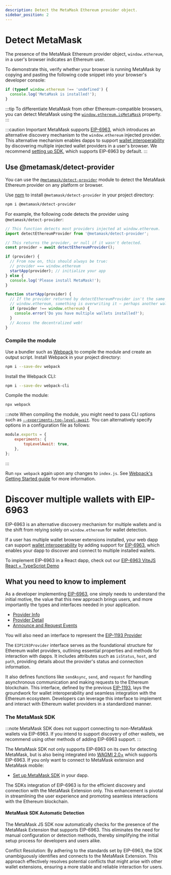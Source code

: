 ```yaml
---
description: Detect the MetaMask Ethereum provider object.
sidebar_position: 2
---
```


# Detect MetaMask

The presence of the MetaMask Ethereum provider object, `window.ethereum`, in a user's browser
indicates an Ethereum user.

To demonstrate this, verify whether your browser is running MetaMask by copying and pasting the following 
code snippet into your browser's developer console:

```javascript
if (typeof window.ethereum !== 'undefined') {
  console.log('MetaMask is installed!');
}
```

:::tip
To differentiate MetaMask from other Ethereum-compatible browsers, you can detect MetaMask using the
[`window.ethereum.isMetaMask`](../reference/provider-api.md#windowethereumismetamask) property.
:::

:::caution Important
MetaMask supports [EIP-6963](https://eips.ethereum.org/EIPS/eip-6963), which introduces an
alternative discovery mechanism to the `window.ethereum` injected provider.
This alternative mechanism enables dapps to support [wallet interoperability](../../concepts/wallet-interoperabilty.md)
by discovering multiple injected wallet providers in a user's browser.
We recommend [setting up SDK](../connect//set-up-sdk/javascript/index.md), which supports EIP-6963 by default.
:::

## Use @metamask/detect-provider

You can use the [`@metamask/detect-provider`](https://github.com/MetaMask/detect-provider) module to
detect the MetaMask Ethereum provider on any platform or browser.

Use [npm](https://docs.npmjs.com/downloading-and-installing-node-js-and-npm) to install
`@metamask/detect-provider` in your project directory:

```bash
npm i @metamask/detect-provider
```

For example, the following code detects the provider using `@metamask/detect-provider`:

```javascript title="index.js"
// This function detects most providers injected at window.ethereum.
import detectEthereumProvider from '@metamask/detect-provider';

// This returns the provider, or null if it wasn't detected.
const provider = await detectEthereumProvider();

if (provider) {
  // From now on, this should always be true:
  // provider === window.ethereum
  startApp(provider); // initialize your app
} else {
  console.log('Please install MetaMask!');
}

function startApp(provider) {
  // If the provider returned by detectEthereumProvider isn't the same as
  // window.ethereum, something is overwriting it – perhaps another wallet.
  if (provider !== window.ethereum) {
    console.error('Do you have multiple wallets installed?');
  }
  // Access the decentralized web!
}
```

### Compile the module

Use a bundler such as [Webpack](https://github.com/webpack/webpack) to compile the module and create
an output script.
Install Webpack in your project directory:

```bash
npm i --save-dev webpack
```

Install the Webpack CLI:

```bash
npm i --save-dev webpack-cli
```

Compile the module:

```bash
npx webpack
```

:::note
When compiling the module, you might need to pass CLI options such as
[`--experiments-top-level-await`](https://webpack.js.org/configuration/experiments/).
You can alternatively specify options in a configuration file as follows:

```javascript title="webpack.config.cjs"
module.exports = {
    experiments: {
        topLevelAwait: true,
    },
};
```
:::

Run `npx webpack` again upon any changes to `index.js`.
See [Webpack's Getting Started guide](https://webpack.js.org/guides/getting-started/) for more information.

# Discover multiple wallets with EIP-6963

EIP-6963 is an alternative discovery mechanism for multiple wallets and is the shift from relying solely on `window.ethereum` for wallet detection.

If a user has multiple wallet browser extensions installed, your web dapp can support
[wallet interoperability](../../concepts/wallet-interoperabilty.md) by adding support for
[EIP-6963](https://eips.ethereum.org/EIPS/eip-6963), which enables your dapp to discover and connect to multiple installed wallets.

To implement EIP-6963 in a React dapp, check out our [EIP-6963 ViteJS React + TypeScript Demo](https://github.com/MetaMask/vite-react-ts-eip-6963/blob/main/src/vite-env.d.ts)

## What you need to know to implement

As a developer implementing [EIP-6963](https://eips.ethereum.org/EIPS/eip-6963), one simply needs to understand the initial motive, the value that this new approach brings users, and more importantly the types and interfaces needed in your application.

- [Provider Info](https://eips.ethereum.org/EIPS/eip-6963#provider-info)
- [Provider Detail](https://eips.ethereum.org/EIPS/eip-6963#provider-detail)
- [Announce and Request Events](https://eips.ethereum.org/EIPS/eip-6963#announce-and-request-events)

You will also need an interface to represent the [EIP-1193 Provider](https://eips.ethereum.org/EIPS/eip-1193)

The `EIP1193Provider` interface serves as the foundational structure for Ethereum wallet providers, outlining essential properties and methods for interaction with dapps. It includes attributes such as `isStatus`, `host`, and `path`, providing details about the provider's status and connection information. 

It also defines functions like `sendAsync`, `send`, and `request` for handling asynchronous communication and making requests to the Ethereum blockchain. This interface, defined by the previous [EIP-1193](https://eips.ethereum.org/EIPS/eip-1193), lays the groundwork for wallet interoperability and seamless integration with the Ethereum ecosystem. Developers can leverage this interface to implement and interact with Ethereum wallet providers in a standardized manner.

### The MetaMask SDK

:::note
MetaMask SDK does not support connecting to non-MetaMask wallets via EIP-6963.
If you intend to support discovery of other wallets, we recommend using other methods of adding
EIP-6963 support.
:::

The MetaMask SDK not only supports EIP-6963 on its own for detecting MetaMask, but is also being integrated into [WAGMI 2.0+](https://wagmi.sh/) which supports EIP-6963. If you only want to connect to MetaMask extension and MetaMask mobile:

- [Set up MetaMask SDK](../connect/set-up-sdk/javascript/index.md) in your dapp.

The SDKs integration of EIP-6963 is for the efficient discovery and connection with the MetaMask Extension only. This enhancement is pivotal in streamlining the user experience and promoting seamless interactions with the Ethereum blockchain. 

#### MetaMask SDK Automatic Detection

The MetaMask JS SDK now automatically checks for the presence of the MetaMask Extension that supports EIP-6963. This eliminates the need for manual configuration or detection methods, thereby simplifying the initial setup process for developers and users alike.  

Conflict Resolution: By adhering to the standards set by EIP-6963, the SDK unambiguously identifies and connects to the MetaMask Extension. This approach effectively resolves potential conflicts that might arise with other wallet extensions, ensuring a more stable and reliable interaction for users. 